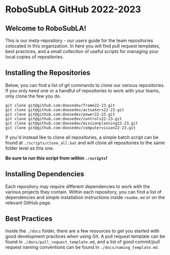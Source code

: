 # RoboSubLA GitHub 2022-2023

## Welcome to RoboSubLA!

This is our meta-repository - our users guide for the team
repositories colocated in this organization. In here you
will find pull request templates, best practices, and a
small collection of useful scripts for managing your local
copies of repositories.

## Installing the Repositories

Below, you can find a list of git commands to clone our various
repositories. If you only need one or a handful of repositories
to work with your teams, only clone the few you do.

```
git clone git@github.com:doosedev/frame22-23.git
git clone git@github.com:doosedev/actuators22-23.git
git clone git@github.com:doosedev/power22-23.git
git clone git@github.com:doosedev/controls22-23.git
git clone git@github.com:doosedev/missionplanning22-23.git
git clone git@github.com:doosedev/computervision22-23.git
```

If you'd instead like to clone all repositories, a simple batch
script can be found at `./scripts/clone_all.bat` and will clone
all repositories to the same folder level as this one.

**Be sure to run this script from within `./scripts`!**

## Installing Dependencies

Each repository may require different dependencies to work
with the various projects they contain. Within each repository,
you can find a list of dependencies and simple installation
instructions inside `readme.md` or on the relevant GitHub page.

## Best Practices

Inside the `./docs` folder, there are a few resources to get you
started with good development practices when using Git. A pull
request template can be found in `./docs/pull_request_template.md`,
and a list of good commit/pull request naming conventions can be
found in `./docs/naming_template.md`.